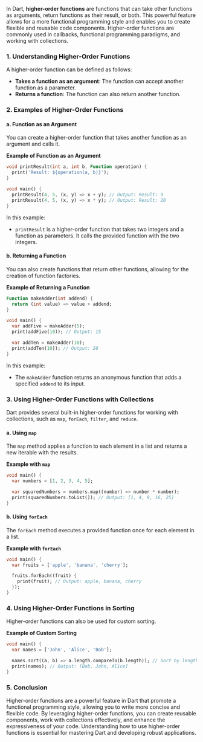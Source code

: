 In Dart, **higher-order functions** are functions that can take other functions as arguments, return functions as their result, or both. This powerful feature allows for a more functional programming style and enables you to create flexible and reusable code components. Higher-order functions are commonly used in callbacks, functional programming paradigms, and working with collections.

### 1. **Understanding Higher-Order Functions**

A higher-order function can be defined as follows:

- **Takes a function as an argument**: The function can accept another function as a parameter.
- **Returns a function**: The function can also return another function.

### 2. **Examples of Higher-Order Functions**

#### a. **Function as an Argument**

You can create a higher-order function that takes another function as an argument and calls it.

**Example of Function as an Argument**

```dart
void printResult(int a, int b, Function operation) {
  print('Result: ${operation(a, b)}');
}

void main() {
  printResult(4, 5, (x, y) => x + y); // Output: Result: 9
  printResult(4, 5, (x, y) => x * y); // Output: Result: 20
}
```

In this example:
- `printResult` is a higher-order function that takes two integers and a function as parameters. It calls the provided function with the two integers.

#### b. **Returning a Function**

You can also create functions that return other functions, allowing for the creation of function factories.

**Example of Returning a Function**

```dart
Function makeAdder(int addend) {
  return (int value) => value + addend;
}

void main() {
  var addFive = makeAdder(5);
  print(addFive(10)); // Output: 15

  var addTen = makeAdder(10);
  print(addTen(10)); // Output: 20
}
```

In this example:
- The `makeAdder` function returns an anonymous function that adds a specified `addend` to its input.

### 3. **Using Higher-Order Functions with Collections**

Dart provides several built-in higher-order functions for working with collections, such as `map`, `forEach`, `filter`, and `reduce`.

#### a. **Using `map`**

The `map` method applies a function to each element in a list and returns a new iterable with the results.

**Example with `map`**

```dart
void main() {
  var numbers = [1, 2, 3, 4, 5];

  var squaredNumbers = numbers.map((number) => number * number);
  print(squaredNumbers.toList()); // Output: [1, 4, 9, 16, 25]
}
```

#### b. **Using `forEach`**

The `forEach` method executes a provided function once for each element in a list.

**Example with `forEach`**

```dart
void main() {
  var fruits = ['apple', 'banana', 'cherry'];

  fruits.forEach((fruit) {
    print(fruit); // Output: apple, banana, cherry
  });
}
```

### 4. **Using Higher-Order Functions in Sorting**

Higher-order functions can also be used for custom sorting.

**Example of Custom Sorting**

```dart
void main() {
  var names = ['John', 'Alice', 'Bob'];

  names.sort((a, b) => a.length.compareTo(b.length)); // Sort by length of names
  print(names); // Output: [Bob, John, Alice]
}
```

### 5. **Conclusion**

Higher-order functions are a powerful feature in Dart that promote a functional programming style, allowing you to write more concise and flexible code. By leveraging higher-order functions, you can create reusable components, work with collections effectively, and enhance the expressiveness of your code. Understanding how to use higher-order functions is essential for mastering Dart and developing robust applications.
